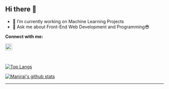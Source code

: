 ## Hi there 👋       

- 🔭 I’m currently working on Machine Learning Projects
- 💬 Ask me about Front-End Web Development and Programming😎

**Connect with me:**

[<img align="left" alt="aravindreddy mokireddy | LinkedIn" width="22px" src="https://img.icons8.com/color/22/000000/linkedin.png" />][linkedin]

<br />
<br />
<br />


[![Top Langs](https://github-readme-stats.vercel.app/api/top-langs/?username=maniraj-ch&hide=javascript,objective-c&layout=compact&theme=dracula)]()

[![Maniraj's github stats](https://github-readme-stats.vercel.app/api?username=maniraj-ch&&show_icons=true&count_private=true&theme=dracula)]()

---

[linkedin]: https://www.linkedin.com/in/maniraj1609/
